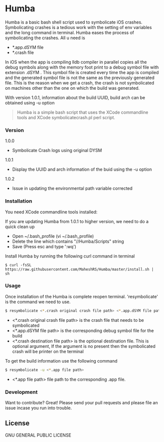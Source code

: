 # Humba

Humba is a basic bash shell script used to symbolicate iOS crashes. Symbolicating crashes is a tedious work with the setting of env variables and the long command in terminal. Humba eases the process of symbolicating the crashes. All u need is

  - *.app.dSYM file
  - *.crash file

In iOS when the app is compiling lldb compiler in parallel copies all the debug symbols along with the memory foot print to a debug symbol file with extension .dSYM . This symbol file is created every time the app is compiled and the generated symbol file is not the same as the previously generated file. This is the reason when we get a crash, the crash is not symbolicated on machines other than the one on which the build was generated. 

With version 1.0.1, information about the build UUID, build arch can be obtained using -u option

> Humba is a simple bash script that uses the XCode commandline tools and XCode symbolicatecrash.pl perl script. 

### Version
1.0.0
  - Symbolicate Crash logs using original DYSM

1.0.1
  - Display the UUID and arch information of the buid using the -u option

1.0.2
  - Issue in updating the environmental path variable corrected


### Installation

You need XCode commandline tools installed:

If you are updating Humba from 1.0.1 to higher version, we need to do a quick clean up
 * Open ~/.bash_profile (vi ~/.bash_profile)
 * Delete the line which contains "/<your username>/Humba/Scripts" string
 * Save (Press esc and type ':wq') 

Install Humba by running the following curl command in terminal
```
$ curl -fsSL https://raw.githubusercontent.com/MaheshRS/Humba/master/install.sh | sh
```

### Usage

Once installation of the Humba is complete reopen terminal. 'resymbolicate' is the command we need to use.


```sh
$ resymbolicate <*.crash original crash file path> <*.app.dSYM file path> <*.crash destination file path>
```
* <*.crash original crash file path> is the crash file that needs to be symbolicated
* <*.app.dSYM file path> is the corresponding debug symbol file for the build
* <*.crash destination file path> is the optional destination file. This is optional argument, If the argument is no present then the symbolicated crash will be printer on the terminal


To get the build information use the following command

```sh
$ resymbolicate -u <*.app file path>
```
* <*.app file path> file path to the corresponding .app file.

### Development

Want to contribute? Great! Please send your pull requests and please file an issue incase you run into trouble.

License
----
GNU GENERAL PUBLIC LICENSE